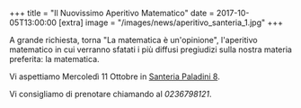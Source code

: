+++
title = "Il Nuovissimo Aperitivo Matematico"
date = 2017-10-05T13:00:00
[extra]
image = "/images/news/aperitivo_santeria_1.jpg"
+++

A grande richiesta, torna "La matematica è un'opinione",
l'aperitivo matematico in cui verranno sfatati i più
diffusi pregiudizi sulla nostra materia preferita: la matematica.

Vi aspettiamo Mercoledì 11 Ottobre in [Santeria Paladini 8][1].

Vi consigliamo di prenotare chiamando al _0236798121_.

[1]: https://www.santeria.milano.it/paladini
